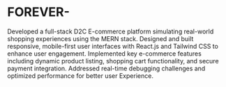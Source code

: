 # FOREVER-
Developed a full-stack D2C E-commerce platform simulating real-world shopping
experiences using the MERN stack.
Designed and built responsive, mobile-first user interfaces with React.js and Tailwind CSS to
enhance user engagement.
Implemented key e-commerce features including dynamic product listing, shopping cart
functionality, and secure payment integration.
Addressed real-time debugging challenges and optimized performance for better user Experience.
